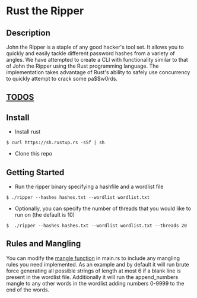 # Rust the Ripper

## Description
John the Ripper is a staple of any good hacker's tool set. It allows you to  quickly and easily tackle different password hashes from a variety of angles. We have attempted to create a CLI with functionality similar to that of John the Ripper using the Rust programming language. The implementation takes advantage of Rust's ability to safely use concurrency to quickly attempt to crack some pa$$w0rds.

## [TODOS](https://docs.google.com/a/u.northwestern.edu/document/d/1GiCuUi17eBSVrJ-CwFJi6_JRyVOQCF5WnB72vBVG3Us/edit?usp=sharing)


## Install
* Install rust
```
$ curl https://sh.rustup.rs -sSf | sh
```
* Clone this repo

## Getting Started
* Run the ripper binary specifying a hashfile and a wordlist file
```
$ ./ripper --hashes hashes.txt --wordlist wordlist.txt
```
* Optionally, you can specify the number of threads that you would like to run on (the default is 10)
```
$  ./ripper --hashes hashes.txt --wordlist wordlist.txt --threads 20
```
## Rules and Mangling
You can modify the [mangle function](https://github.com/sgp715/rust_the_ripper/blob/master/src/main.rs#L21) in main.rs to include any mangling rules you need implemented. As an example and by default it will run brute force generating all possible strings of length at most 6 if a blank line is present in the wordlist file. Additionally it will run the append_numbers mangle to any other words in the wordlist adding numbers 0-9999 to the end of the words.
